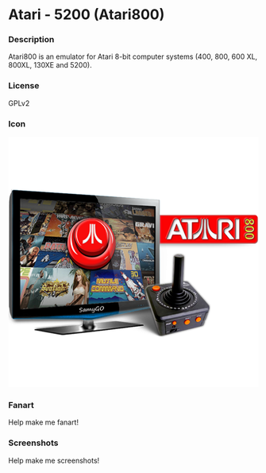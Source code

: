 # Atari - 5200 (Atari800)

### Description

Atari800 is an emulator for Atari 8-bit computer systems (400, 800, 600 XL, 800XL, 130XE and 5200).

### License

GPLv2

### Icon

![Atari - 5200 (Atari800) icon](game.libretro.atari800/resources/icon.png)

### Fanart

Help make me fanart!

### Screenshots

Help make me screenshots!
